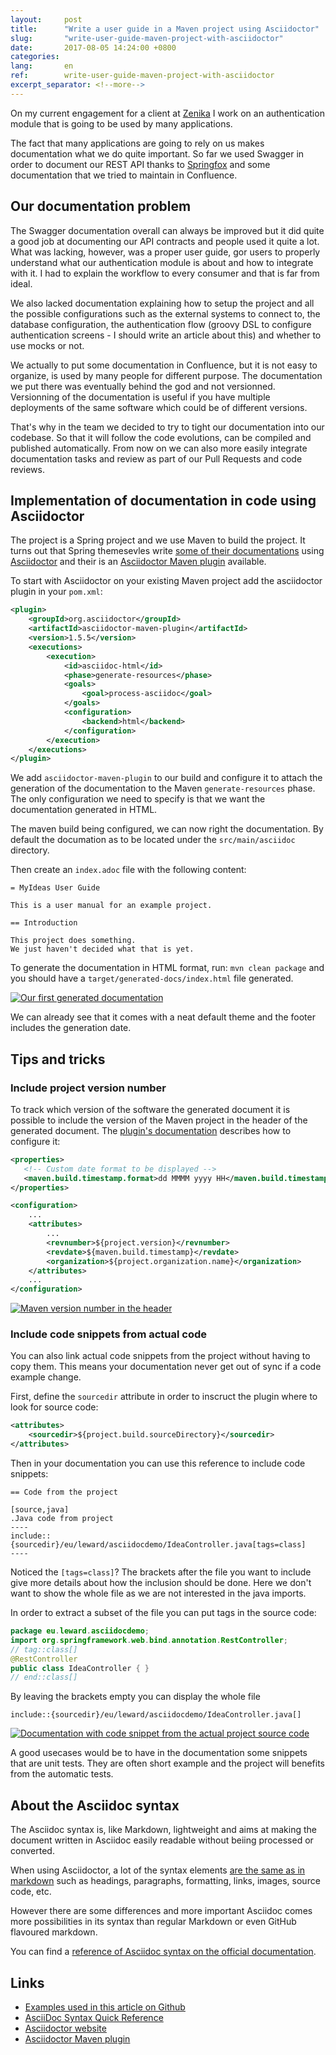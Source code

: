 ```yaml
---
layout:     post
title:      "Write a user guide in a Maven project using Asciidoctor"
slug:       "write-user-guide-maven-project-with-asciidoctor"
date:       2017-08-05 14:24:00 +0800
categories:
lang:       en
ref:        write-user-guide-maven-project-with-asciidoctor
excerpt_separator: <!--more-->
---
```


On my current engagement for a client at [Zenika](http://www.zenika.sg) I work on an authentication module that is going to be used by many applications. 

The fact that many applications are going to rely on us makes documentation what we do quite important. So far we used Swagger in order to document our REST API thanks to [Springfox](http://springfox.github.io/springfox/) and some documentation that we tried to maintain in Confluence. 

<!--more-->

## Our documentation problem

The Swagger documentation overall can always be improved but it did quite a good job at documenting our API contracts and people used it quite a lot. What was lacking, however, was a proper user guide, gor users to properly understand what our authentication module is about and how to integrate with it. I had to explain the workflow to every consumer and that is far from ideal. 

We also lacked documentation explaining how to setup the project and all the possible configurations such as the external systems to connect to, the database configuration, the authentication flow (groovy DSL to configure authentication screens - I should write an article about this) and whether to use mocks or not. 

We actually to put some documentation in Confluence, but it is not easy to organize, is used by many people for different purpose. The documentation we put there was eventually behind the god and not versionned. Versionning of the documentation is useful if you have multiple deployments of the same software which could be of different versions. 

That's why in the team we decided to try to tight our documentation into our codebase. So that it will follow the code evolutions, can be compiled and published automatically. From now on we can also more easily integrate documentation tasks and review as part of our Pull Requests and code reviews. 

## Implementation of documentation in code using Asciidoctor

The project is a Spring project and we use Maven to build the project. It turns out that Spring themesevles write [some of their documentations](http://cloud.spring.io/spring-cloud-static/spring-cloud-config/1.3.1.RELEASE/) using [Asciidoctor](http://asciidoctor.org) and their is an [Asciidoctor Maven plugin](https://github.com/asciidoctor/asciidoctor-maven-plugin) available. 

To start with Asciidoctor on your existing Maven project add the asciidoctor plugin in your `pom.xml`: 

```xml
<plugin>
    <groupId>org.asciidoctor</groupId>
    <artifactId>asciidoctor-maven-plugin</artifactId>
    <version>1.5.5</version>
    <executions>
        <execution>
            <id>asciidoc-html</id>
            <phase>generate-resources</phase>
            <goals>
                <goal>process-asciidoc</goal>
            </goals>
            <configuration>
                <backend>html</backend>
            </configuration>
        </execution>
    </executions>
</plugin>
```

We add `asciidoctor-maven-plugin` to our build and configure it to attach the generation of the documentation to the Maven `generate-resources` phase. The only configuration we need to specify is that we want the documentation generated in HTML.

The maven build being configured, we can now right the documentation. By default the documation as to be located under the `src/main/asciidoc` directory.

Then create an `index.adoc` file with the following content:

```asciidoc
= MyIdeas User Guide

This is a user manual for an example project.

== Introduction

This project does something.
We just haven't decided what that is yet.
```

To generate the documentation in HTML format, run: `mvn clean package` and you should have a `target/generated-docs/index.html` file generated.

[![Our first generated documentation](/assets/2017-08-05-write-user-guide-in-maven-project-with-asciidoctor/first-doc-generated.png)](/assets/2017-08-05-write-user-guide-in-maven-project-with-asciidoctor/first-doc-generated.png)

We can already see that it comes with a neat default theme and the footer includes the generation date. 

## Tips and tricks

### Include project version number

To track which version of the software the generated document it is possible to include the version of the Maven project in the header of the generated document. The [plugin's documentation](https://github.com/asciidoctor/asciidoctor-maven-plugin#add-version-and-build-date-to-the-header) describes how to configure it: 

```xml
<properties>
   <!-- Custom date format to be displayed -->
   <maven.build.timestamp.format>dd MMMM yyyy HH</maven.build.timestamp.format>
</properties>

<configuration>
    ...
    <attributes>
        ...
        <revnumber>${project.version}</revnumber>
        <revdate>${maven.build.timestamp}</revdate>
        <organization>${project.organization.name}</organization>
    </attributes>
    ...
</configuration>
```

[![Maven version number in the header](/assets/2017-08-05-write-user-guide-in-maven-project-with-asciidoctor/doc-with-version-number.png)](/assets/2017-08-05-write-user-guide-in-maven-project-with-asciidoctor/doc-with-version-number.png)

### Include code snippets from actual code

You can also link actual code snippets from the project without having to copy them. This means your documentation never get out of sync if a code example change. 

First, define the `sourcedir` attribute in order to inscruct the plugin where to look for source code: 

```xml
<attributes>
    <sourcedir>${project.build.sourceDirectory}</sourcedir>
</attributes>
```

Then in your documentation you can use this reference to include code snippets: 

```asciidoc
== Code from the project

[source,java]
.Java code from project
----
include::{sourcedir}/eu/leward/asciidocdemo/IdeaController.java[tags=class]
----
```

Noticed the `[tags=class]`? The brackets after the file you want to include give more details about how the inclusion should be done. Here we don't want to show the whole file as we are not interested in the java imports. 

In order to extract a subset of the file you can put tags in the source code: 

```java
package eu.leward.asciidocdemo;
import org.springframework.web.bind.annotation.RestController;
// tag::class[]
@RestController
public class IdeaController { }
// end::class[]
```

By leaving the brackets empty you can display the whole file 

```asciidoc
include::{sourcedir}/eu/leward/asciidocdemo/IdeaController.java[]
```

[![Documentation with code snippet from the actual project source code](/assets/2017-08-05-write-user-guide-in-maven-project-with-asciidoctor/doc-with-code-snippet.png)](/assets/2017-08-05-write-user-guide-in-maven-project-with-asciidoctor/doc-with-code-snippet.png)

A good usecases would be to have in the documentation some snippets that are unit tests. They are often short example and the project will benefits from the automatic tests. 

## About the Asciidoc syntax

The Asciidoc syntax is, like Markdown, lightweight and aims at making the document written in Asciidoc easily readable without beiing processed or converted. 

When using Asciidoctor, a lot of the syntax elements [are the same as in markdown](http://asciidoctor.org/docs/asciidoc-syntax-quick-reference/#markdown-compatibility) such as headings, paragraphs, formatting, links, images, source code, etc. 

However there are some differences and more important Asciidoc comes more possibilities in its syntax than regular Markdown or even GitHub flavoured markdown. 

You can find a [reference of Asciidoc syntax on the official documentation](http://asciidoctor.org/docs/asciidoc-syntax-quick-reference/). 

## Links

* [Examples used in this article on Github](https://github.com/Leward/swagger-asciidoc-demo)
* [AsciiDoc Syntax Quick Reference](https://asciidoctor.org/docs/asciidoc-syntax-quick-reference/)
* [Asciidoctor website](http://asciidoctor.org)
* [Asciidoctor Maven plugin](https://github.com/asciidoctor/asciidoctor-maven-plugin)